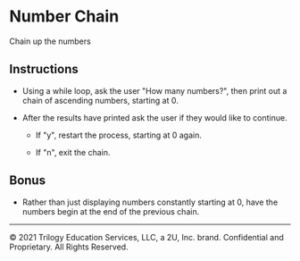 # Number Chain

Chain up the numbers

## Instructions

* Using a while loop, ask the user "How many numbers?", then print out a chain of ascending numbers, starting at 0.

* After the results have printed ask the user if they would like to continue.

  * If "y", restart the process, starting at 0 again.

  * If "n", exit the chain.

## Bonus

* Rather than just displaying numbers constantly starting at 0, have the numbers begin at the end of the previous chain.

---

© 2021 Trilogy Education Services, LLC, a 2U, Inc. brand.  Confidential and Proprietary.  All Rights Reserved.
